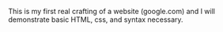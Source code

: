 This is my first real crafting of a website (google.com) and I will demonstrate basic HTML, css, and syntax necessary.
